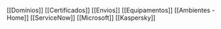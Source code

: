 [[Domínios]]
[[Certificados]]
[[Envios]]
[[Equipamentos]]
[[Ambientes - Home]]
[[ServiceNow]]
[[Microsoft]]
[[Kaspersky]]

